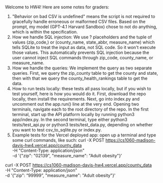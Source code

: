 Welcome to HW4!  Here are some notes for graders:

1. "Behavior on bad CSV is undefined" means the script is not required to gracefully handle erroneous or malformed CSV files.  Based on the prompt, my model (GPT-4.1 Harvard Sandbox) chose to not do anything, which is within the specification.
2. How we handle SQL injection: We use ? placeholders and the tuple of values (zip_code,) or (county_name, state_abbr, measure_name) which tells SQLite to treat the input as data, not SQL code.  So it won't execute those values. This automatically prevents SQL injection because the user cannot inject SQL commands through zip_code, county_name, or measure_name.
3. How we handle the queries: We implement the query as two separate queries.  First, we query the zip_county table to get the county and state, then with that we query the county_health_rankings table to get the data.
4. How to run tests locally: these tests all pass locally, but if you wish to test yourself, here is how you would do it.  First, download the repo locally, then install the requirements.  Next, go into index.py and uncomment out the app.run() line at the very end.  Opening two terminals, navigate each to the root directory of the repo.  In the first terminal, start up the API platform locally by running python3 app/index.py.  In the second terminal, type either python3 tests/test_api.py or python3 tests/test_data.py, depending on whether you want to test csv_to_sqlite.py or index.py.
5. Example tests for the Vercel deployed app: open up a terminal and type some curl commands, like such:
curl -X POST https://cs1060-madison-davis-hw4.vercel.app/county_data \
     -H "Content-Type: application/json" \
     -d '{"zip": "02139", "measure_name": "Adult obesity"}'

curl -X POST https://cs1060-madison-davis-hw4.vercel.app/county_data \
     -H "Content-Type: application/json" \
     -d '{"zip": “99999”, "measure_name": "Adult obesity"}'